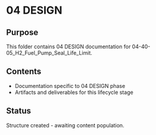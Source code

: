 # 04 DESIGN

## Purpose
This folder contains 04 DESIGN documentation for 04-40-05_H2_Fuel_Pump_Seal_Life_Limit.

## Contents
- Documentation specific to 04 DESIGN phase
- Artifacts and deliverables for this lifecycle stage

## Status
Structure created - awaiting content population.
